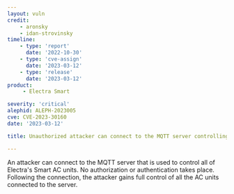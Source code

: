 ```yaml
---
layout: vuln
credit:
    - aronsky
    - idan-strovinsky
timeline:
    - type: 'report'
      date: '2022-10-30'
    - type: 'cve-assign'
      date: '2023-03-12'
    - type: 'release'
      date: '2023-03-12'
product:
     - Electra Smart

severity: 'critical'
alephid: ALEPH-2023005
cve: CVE-2023-30160
date: '2023-03-12'

title: Unauthorized attacker can connect to the MQTT server controlling all of Electra's Smart AC units and gain full control of them

---
```

An attacker can connect to the MQTT server that is used to control all of Electra's Smart AC units. No authorization or authentication
takes place. Following the connection, the attacker gains full control of all the AC units connected to the server.
